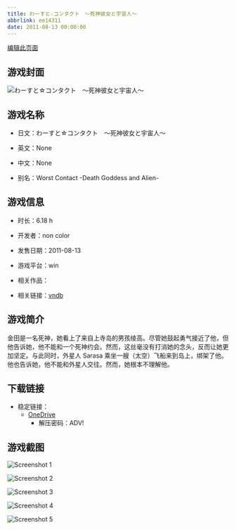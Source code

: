 ```yaml
---
title: わーすと☆コンタクト　～死神彼女と宇宙人～
abbrlink: ee14311
date: 2011-08-13 00:00:00
---
```

[编辑此页面](https://github.com/ACG-3/ADV3-source/blob/main/source/_posts/games/%E3%82%8F%E3%83%BC%E3%81%99%E3%81%A8%E2%98%86%E3%82%B3%E3%83%B3%E3%82%BF%E3%82%AF%E3%83%88%E3%80%80%EF%BD%9E%E6%AD%BB%E7%A5%9E%E5%BD%BC%E5%A5%B3%E3%81%A8%E5%AE%87%E5%AE%99%E4%BA%BA%EF%BD%9E.md)

## 游戏封面

![わーすと☆コンタクト　～死神彼女と宇宙人～](https://pan.timero.xyz/d/onedrive/img_lib_001/%E3%82%8F%E3%83%BC%E3%81%99%E3%81%A8%E2%98%86%E3%82%B3%E3%83%B3%E3%82%BF%E3%82%AF%E3%83%88%E3%80%80%EF%BD%9E%E6%AD%BB%E7%A5%9E%E5%BD%BC%E5%A5%B3%E3%81%A8%E5%AE%87%E5%AE%99%E4%BA%BA%EF%BD%9E_cover.avif)


## 游戏名称

- 日文：わーすと☆コンタクト　～死神彼女と宇宙人～
- 英文：None
- 中文：None

- 别名：Worst Contact -Death Goddess and Alien-


## 游戏信息

- 时长：6.18 h
- 开发者：non color
- 发售日期：2011-08-13
- 游戏平台：win
- 相关作品：

- 相关链接：[vndb](https://vndb.org/v7673)


## 游戏简介

金田是一名死神，她看上了来自上寺岛的男孩绫高。尽管她鼓起勇气接近了他，但他告诉她，他不能和一个死神约会。然而，这丝毫没有打消她的念头，反而让她更加坚定。与此同时，外星人 Sarasa 乘坐一艘（太空）飞船来到岛上，绑架了他。他也告诉她，他不能和外星人交往。然而，她根本不理解他。




## 下载链接

- 稳定链接：
    - [OneDrive](https://pan.timero.xyz/onedrive/adv_lib_001/%E3%82%8F%E3%83%BC%E3%81%99%E3%81%A8%E2%98%86%E3%82%B3%E3%83%B3%E3%82%BF%E3%82%AF%E3%83%88%E3%80%80%EF%BD%9E%E6%AD%BB%E7%A5%9E%E5%BD%BC%E5%A5%B3%E3%81%A8%E5%AE%87%E5%AE%99%E4%BA%BA%EF%BD%9E)
        - 解压密码：ADV!



## 游戏截图


![Screenshot 1](https://pan.timero.xyz/d/onedrive/img_lib_001/%E3%82%8F%E3%83%BC%E3%81%99%E3%81%A8%E2%98%86%E3%82%B3%E3%83%B3%E3%82%BF%E3%82%AF%E3%83%88%E3%80%80%EF%BD%9E%E6%AD%BB%E7%A5%9E%E5%BD%BC%E5%A5%B3%E3%81%A8%E5%AE%87%E5%AE%99%E4%BA%BA%EF%BD%9E_Screenshot_1.avif)

![Screenshot 2](https://pan.timero.xyz/d/onedrive/img_lib_001/%E3%82%8F%E3%83%BC%E3%81%99%E3%81%A8%E2%98%86%E3%82%B3%E3%83%B3%E3%82%BF%E3%82%AF%E3%83%88%E3%80%80%EF%BD%9E%E6%AD%BB%E7%A5%9E%E5%BD%BC%E5%A5%B3%E3%81%A8%E5%AE%87%E5%AE%99%E4%BA%BA%EF%BD%9E_Screenshot_2.avif)

![Screenshot 3](https://pan.timero.xyz/d/onedrive/img_lib_001/%E3%82%8F%E3%83%BC%E3%81%99%E3%81%A8%E2%98%86%E3%82%B3%E3%83%B3%E3%82%BF%E3%82%AF%E3%83%88%E3%80%80%EF%BD%9E%E6%AD%BB%E7%A5%9E%E5%BD%BC%E5%A5%B3%E3%81%A8%E5%AE%87%E5%AE%99%E4%BA%BA%EF%BD%9E_Screenshot_3.avif)

![Screenshot 4](https://pan.timero.xyz/d/onedrive/img_lib_001/%E3%82%8F%E3%83%BC%E3%81%99%E3%81%A8%E2%98%86%E3%82%B3%E3%83%B3%E3%82%BF%E3%82%AF%E3%83%88%E3%80%80%EF%BD%9E%E6%AD%BB%E7%A5%9E%E5%BD%BC%E5%A5%B3%E3%81%A8%E5%AE%87%E5%AE%99%E4%BA%BA%EF%BD%9E_Screenshot_4.avif)

![Screenshot 5](https://pan.timero.xyz/d/onedrive/img_lib_001/%E3%82%8F%E3%83%BC%E3%81%99%E3%81%A8%E2%98%86%E3%82%B3%E3%83%B3%E3%82%BF%E3%82%AF%E3%83%88%E3%80%80%EF%BD%9E%E6%AD%BB%E7%A5%9E%E5%BD%BC%E5%A5%B3%E3%81%A8%E5%AE%87%E5%AE%99%E4%BA%BA%EF%BD%9E_Screenshot_5.avif)

